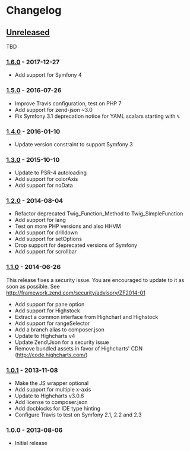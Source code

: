 # Changelog


## [Unreleased]

TBD


### [1.6.0] - 2017-12-27

* Add support for Symfony 4


### [1.5.0] - 2016-07-26

* Improve Travis configuration, test on PHP 7
* Add support for zend-json ~3.0
* Fix Symfony 3.1 deprecation notice for YAML scalars starting with `%`


### [1.4.0] - 2016-01-10

* Update version constraint to support Symfony 3


### [1.3.0] - 2015-10-10

* Update to PSR-4 autoloading
* Add support for colorAxis
* Add support for noData


### [1.2.0] - 2014-08-04

* Refactor deprecated Twig_Function_Method to Twig_SimpleFunction
* Add support for lang
* Test on more PHP versions and also HHVM
* Add support for drilldown
* Add support for setOptions
* Drop support for deprecated versions of Symfony
* Add support for scrollbar


### [1.1.0] - 2014-06-26

This release fixes a security issue. You are encouraged to update to it as soon
as possible. See http://framework.zend.com/security/advisory/ZF2014-01

* Add support for pane option
* Add support for Highstock
* Extract a common interface from Highchart and Highstock
* Add support for rangeSelector
* Add a branch alias to composer.json
* Update to Highcharts v4
* Update Zend\Json for a security issue
* Remove bundled assets in favor of Highcharts' CDN (http://code.highcharts.com/)


### [1.0.1] - 2013-11-08

* Make the JS wrapper optional
* Add support for multiple x-axis
* Update to Highcharts v3.0.6
* Add license to composer.json
* Add docblocks for IDE type hinting
* Configure Travis to test on Symfony 2.1, 2.2 and 2.3


### 1.0.0 - 2013-08-06

* Initial release


[Unreleased]: https://github.com/marcaube/ObHighchartsBundle/compare/1.6...HEAD
[1.6.0]: https://github.com/marcaube/ObHighchartsBundle/compare/1.5...1.6
[1.5.0]: https://github.com/marcaube/ObHighchartsBundle/compare/1.4...1.5
[1.4.0]: https://github.com/marcaube/ObHighchartsBundle/compare/1.3...1.4
[1.3.0]: https://github.com/marcaube/ObHighchartsBundle/compare/1.2...1.3
[1.2.0]: https://github.com/marcaube/ObHighchartsBundle/compare/1.1...1.2
[1.1.0]: https://github.com/marcaube/ObHighchartsBundle/compare/1.0.1...1.1
[1.0.1]: https://github.com/marcaube/ObHighchartsBundle/compare/1.0...1.0.1
